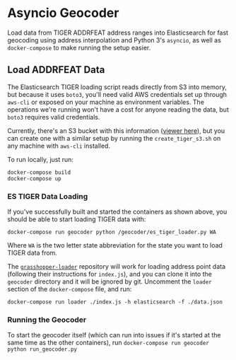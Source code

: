 # Asyncio Geocoder

Load data from TIGER ADDRFEAT address ranges into Elasticsearch for fast geocoding
using address interpolation and Python 3's `asyncio`, as well as `docker-compose`
to make running the setup easier.

## Load ADDRFEAT Data

The Elasticsearch TIGER loading script reads directly from S3 into memory, but because
it uses `boto3`, you'll need valid AWS credentials set up through `aws-cli` or
exposed on your machine as environment variables. The operations we're running
won't have a cost for anyone reading the data, but `boto3` requires valid credentials.

Currently, there's an S3 bucket with this information ([viewer here](https://nvf-tiger-2016.s3.amazonaws.com/index.html)),
but you can create one with a similar setup by running the `create_tiger_s3.sh`
on any machine with `aws-cli` installed.

To run locally, just run:

```
docker-compose build
docker-compose up
```

### ES TIGER Data Loading

If you've successfully built and started the containers as shown above, you should
be able to start loading TIGER data with:

`docker-compose run geocoder python /geocoder/es_tiger_loader.py WA`

Where `WA` is the two letter state abbreviation for the state you want to load
TIGER data from.

The [`grasshopper-loader`](https://github.com/cfpb/grasshopper-loader) repository
will work for loading address point data (following their instructions for `index.js`),
and you can clone it into the `geocoder` directory and it will be ignored by git.
Uncomment the `loader` section of the `docker-compose` file, and run:

`docker-compose run loader ./index.js -h elasticsearch -f ./data.json`

### Running the Geocoder

To start the geocoder itself (which can run into issues if it's started at
the same time as the other containers), run
`docker-compose run geocoder python run_geocoder.py`
